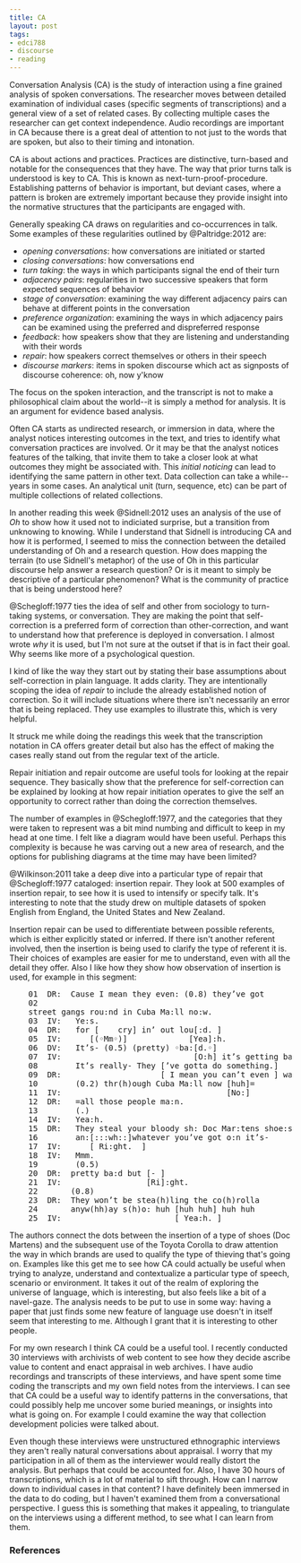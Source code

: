 ```yaml
---
title: CA
layout: post
tags:
- edci788
- discourse
- reading
---
```


Conversation Analysis (CA) is the study of interaction using a fine grained
analysis of spoken conversations. The researcher moves between detailed
examination of individual cases (specific segments of transcriptions) and a
general view of a set of related cases. By collecting multiple cases the
researcher can get context independence. Audio recordings are important in CA
because there is a great deal of attention to not just to the words that are
spoken, but also to their timing and intonation.

CA is about actions and practices. Practices are distinctive, turn-based and
notable for the consequences that they have. The way that prior turns talk is
understood is key to CA. This is known as next-turn-proof-procedure.
Establishing patterns of behavior is important, but deviant cases, where a
pattern is broken are extremely important because they provide insight into the
normative structures that the participants are engaged with.

Generally speaking CA draws on regularities and co-occurrences in talk. Some
examples of these regularities outlined by @Paltridge:2012 are:

* *opening conversations*: how conversations are initiated or started
* *closing conversations*: how conversations end
* *turn taking*: the ways in which participants signal the end of their turn
* *adjacency pairs*: regularities in two successive speakers that form expected
  sequences of behavior
* *stage of conversation*: examining the way different adjacency pairs can 
  behave at different points in the conversation
* *preference organization*: examining the ways in which adjacency pairs can be
  examined using the preferred and dispreferred response
* *feedback*: how speakers show that they are listening and understanding with
  their words
* *repair*: how speakers correct themselves or others in their speech
* *discourse markers*: items in spoken discourse which act as signposts of
  discourse coherence: oh, now y'know

The focus on the spoken interaction, and the transcript is not to make a
philosophical claim about the world--it is simply a method for analysis. It is
an argument for evidence based analysis.

Often CA starts as undirected research, or immersion in data, where the analyst
notices interesting outcomes in the text, and tries to identify what
conversation practices are involved. Or it may be that the analyst notices
features of the talking, that invite them to take a closer look at what outcomes
they might be associated with. This *initial noticing* can lead to identifying
the same pattern in other text. Data collection can take a while--years in some
cases. An analytical unit (turn, sequence, etc) can be part of multiple
collections of related collections.

In another reading this week @Sidnell:2012 uses an analysis of the use of *Oh*
to show how it used not to indiciated surprise, but a transition from unknowing
to knowing. While I understand that Sidnell is introducing CA and how it is
performed, I seemed to miss the connection between the detailed understanding of
Oh and a research question. How does mapping the terrain (to use Sidnell's
metaphor) of the use of Oh in this particular discourse help answer a research
question? Or is it meant to simply be descriptive of a particular phenomenon?
What is the community of practice that is being understood here?

@Schegloff:1977 ties the idea of self and other from sociology to turn-taking
systems, or conversation. They are making the point that self-correction is a
preferred form of correction than other-correction, and want to understand how
that preference is deployed in conversation. I almost wrote *why* it is used,
but I'm not sure at the outset if that is in fact their goal. Why seems like
more of a psychological question.

I kind of like the way they start out by stating their base assumptions about
self-correction in plain language. It adds clarity. They are intentionally
scoping the idea of *repair* to include the already established notion of
correction. So it will include situations where there isn't necessarily an error
that is being replaced. They use examples to illustrate this, which is very
helpful.

It struck me while doing the readings this week that the transcription notation
in CA offers greater detail but also has the effect of making the cases really
stand out from the regular text of the article.

Repair initiation and repair outcome are useful tools for looking at the repair
sequence. They basically show that the preference for self-correction can be
explained by looking at how repair initiation operates to give the self an
opportunity to correct rather than doing the correction themselves.

The number of examples in @Schegloff:1977, and the categories that they were
taken to represent was a bit mind numbing and difficult to keep in my head at
one time. I felt like a diagram would have been useful. Perhaps this complexity
is because he was carving out a new area of research, and the options for
publishing diagrams at the time may have been limited? 

@Wilkinson:2011 take a deep dive into a particular type of repair that
@Schegloff:1977 cataloged: insertion repair. They look at 500 examples of
insertion repair, to see how it is used to intensify or specify talk. It's
interesting to note that the study drew on multiple datasets of spoken English
from England, the United States and New Zealand.

Insertion repair can be used to differentiate between possible referents, which
is either explicitly stated or inferred. If there isn't another referent
involved, then the insertion is being used to clarify the type of referent it
is. Their choices of examples are easier for me to understand, even with all the
detail they offer.  Also I like how they show how observation of insertion is
used, for example in this segment:

<pre>
    01  DR:  Cause I mean they even: (0.8) they’ve got
    02
    street gangs rou:nd in Cuba Ma:ll no:w.
    03  IV:   Ye:s.
    04  DR:   for [    cry] in’ out lou[:d. ]
    05  IV:      [(◦Mm◦)]             [Yea]:h.
    06  DV:   It’s- (0.5) (pretty) ◦ba:[d.◦]
    07  IV:                            [O:h] it’s getting ba:d.
    08        It’s really- They [’ve gotta do something.]
    09  DR:                     [ I mean you can’t even ] wa:lk
    10        (0.2) thr(h)ough Cuba Ma:ll now [huh]=
    11  IV:                                   [No:]
    12  DR:   =all those people ma:n.
    13        (.)
    14  IV:   Yea:h.
    15  DR:   They steal your bloody sh: Doc Mar:tens shoe:s
    16        an:[:::wh::]whatever you’ve got o:n it’s-
    17  IV:      [ Ri:ght.  ]
    18  IV:   Mmm.
    19        (0.5)
    20  DR:  pretty ba:d but [- ]
    21  IV:                  [Ri]:ght.
    22       (0.8)
    23  DR:  They won’t be stea(h)ling the co(h)rolla
    24       anyw(hh)ay s(h)o: huh [huh huh] huh huh
    25  IV:                        [ Yea:h. ]
</pre>

The authors connect the dots between the insertion of a type of shoes (Doc
Martens) and the subsequent use of the Toyota Corolla to draw attention the way
in which brands are used to qualify the type of thieving that's going on.
Examples like this get me to see how CA could actually be useful when trying to
analyze, understand and contextualize a particular type of speech, scenario or
environment. It takes it out of the realm of exploring the universe of language,
which is interesting, but also feels like a bit of a navel-gaze. The analysis
needs to be put to use in some way: having a paper that just finds some new
feature of language use doesn't in itself seem that interesting to me. Although
I grant that it is interesting to other people.

For my own research I think CA could be a useful tool. I recently conducted 30
interviews with archivists of web content to see how they decide ascribe value
to content and enact appraisal in web archives. I have audio recordings and
transcripts of these interviews, and have spent some time coding the transcripts
and my own field notes from the interviews. I can see that CA could be a useful
way to identify patterns in the conversations, that could possibly help me
uncover some buried meanings, or insights into what is going on. For example I
could examine the way that collection development policies were talked about.

Even though these interviews were unstructured ethnographic interviews they
aren't really natural conversations about appraisal. I worry that my
participation in all of them as the interviewer would really distort the
analysis. But perhaps that could be accounted for. Also, I have 30 hours of
transcriptions, which is a lot of material to sift through. How can I narrow
down to individual cases in that content? I have definitely been immersed in the
data to do coding, but I haven't examined them from a conversational
perspective. I guess this is something that makes it appealing, to triangulate
on the interviews using a different method, to see what I can learn from them.

### References
